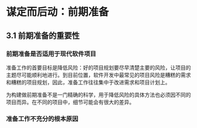 # 谋定而后动：前期准备

## 3.1 前期准备的重要性

### 前期准备是否适用于现代软件项目

准备工作的首要目标是降低风险：好的项目规划要尽早清楚主要的风险，让项目的主题尽可能顺利地进行。到目前位置，软件开发中最常见的项目风险是糟糕的需求和糟糕的项目规划，因此，准备工作往往集中于改进需求和项目计划上。

为构建做前期准备不是一门精确的科学，用于降低风险的具体方法也必须因不同的项目而异。在不同的项目中，细节可能会有很大的差异。

### 准备工作不充分的根本原因
